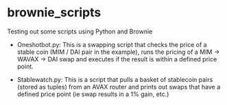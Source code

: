 # brownie_scripts
Testing out some scripts using Python and Brownie

- Oneshotbot.py: This is a swapping script that checks the price of a stable coin (MIM / DAI pair in the example), runs the pricing of a MIM -> WAVAX -> DAI swap and executes if the result is within a defined price point.

- Stablewatch.py: This is a script that pulls a basket of stablecoin pairs (stored as tuples) from an AVAX router and prints out swaps that have a defined price point (ie swap results in a 1% gain, etc.)